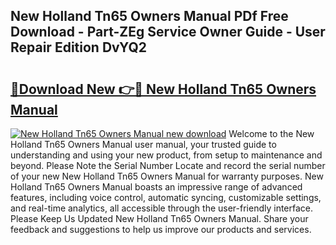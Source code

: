 ## New Holland Tn65 Owners Manual PDf Free Download - Part-ZEg Service Owner Guide - User Repair Edition DvYQ2

# <h2><a href="http://bc93143.oget.top/?id=New+Holland+Tn65+Owners+Manual">🔗Download New 👉🔴 New Holland Tn65 Owners Manual</a></h2>

[![New Holland Tn65 Owners Manual new download](https://i.imgur.com/5g1atiW.png)](http://bc93143.oget.top/?id=New+Holland+Tn65+Owners+Manual)
Welcome to the New Holland Tn65 Owners Manual user manual, your trusted guide to understanding and using your new product, from setup to maintenance and beyond. Please Note the Serial Number Locate and record the serial number of your new New Holland Tn65 Owners Manual for warranty purposes. New Holland Tn65 Owners Manual boasts an impressive range of advanced features, including voice control, automatic syncing, customizable settings, and real-time analytics, all accessible through the user-friendly interface. Please Keep Us Updated New Holland Tn65 Owners Manual. Share your feedback and suggestions to help us improve our products and services.
